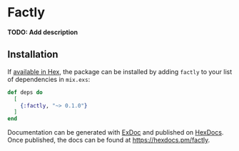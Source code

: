 # Factly

**TODO: Add description**

## Installation

If [available in Hex](https://hex.pm/docs/publish), the package can be installed
by adding `factly` to your list of dependencies in `mix.exs`:

```elixir
def deps do
  [
    {:factly, "~> 0.1.0"}
  ]
end
```

Documentation can be generated with [ExDoc](https://github.com/elixir-lang/ex_doc)
and published on [HexDocs](https://hexdocs.pm). Once published, the docs can
be found at <https://hexdocs.pm/factly>.

